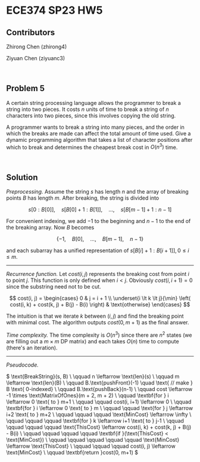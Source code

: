 # ECE374 SP23 HW5

## Contributors

Zhirong Chen (zhirong4)

Ziyuan Chen (ziyuanc3)

<br>

## Problem 5

A certain string processing language allows the programmer to break a string into two pieces. It costs $n$ units of time to break a string of $n$ characters into two pieces, since this involves copying the old string.

A programmer wants to break a string into many pieces, and the order in which the breaks are made can affect the total amount of time used. Give a dynamic programming algorithm that takes a list of character positions after
which to break and determines the cheapest break cost in $O(n^3)$ time.

<br>

## Solution

*Preprocessing.* Assume the string $s$ has length $n$ and the array of breaking points $B$ has length $m$. After breaking, the string is divided into

$$s[0 : B[0]], \quad s[B[0] + 1 : B[1]], \quad \ldots, \quad s[B[m-1] + 1 : n-1]$$

For convenient indexing, we add $-1$ to the beginning and $n-1$ to the end of the breaking array. Now $B$ becomes

$$\{-1, \quad B[0], \quad \ldots, \quad B[m - 1], \quad n-1\}$$

and each subarray has a unified representation of $s[B[i] + 1 : B[i + 1]], 0 \le i \le m$.

---

*Recurrence function.* Let $cost(i, j)$ represents the breaking cost from point $i$ to point $j$. This function is only defined when $i < j$. Obviously $cost(i, i+1) = 0$ since the substring need not to be cut.

$$ cost(i, j) = \begin{cases} 0 & j = i + 1 \\ \underset{i \lt k \lt j}{\min} \left( cost(i, k) + cost(k, j) + B(j) - B(i) \right) & \text{otherwise} \end{cases} $$

The intuition is that we iterate $k$ between $(i, j)$ and find the breaking point with minimal cost. The algorithm outputs $cost(0, m+1)$ as the final answer.

*Time complexity.* The time complexity is $O(n^3)$ since there are $n^2$ states (we are filling out a $m \times m$ DP matrix) and each takes $O(n)$ time to compute (there's an iteration).

---

*Pseudocode.*

$
\text{BreakString}(s, B) \\
\qquad n \leftarrow \text{len}(s) \\
\qquad m \leftarrow \text{len}(B) \\
\qquad B.\text{pushFront}(-1) \quad \text{ // make } B \text{ 0-indexed} \\
\qquad B.\text{pushBack}(n-1) \\
\qquad cost \leftarrow -1 \times \text{MatrixOfOnes}(m + 2, m + 2) \\
\qquad \textbf{for } i \leftarrow 0 \text{ to } m+1 \\
\qquad \qquad cost(i, i+1) \leftarrow 0 \\
\qquad \textbf{for } i \leftarrow 0 \text{ to } m \\
\qquad \qquad \text{for } j \leftarrow i+2 \text{ to } m+2 \\
\qquad \qquad \qquad \text{MinCost} \leftarrow \infty \\
\qquad \qquad \qquad \textbf{for } k \leftarrow i+1 \text{ to } j-1 \\
\qquad \qquad \qquad \qquad \text{ThisCost} \leftarrow cost(i, k) + cost(k, j) + B(j) - B(i) \\
\qquad \qquad \qquad \qquad \textbf{if }(\text{ThisCost} < \text{MinCost}) \\
\qquad \qquad \qquad \qquad \qquad \text{MinCost} \leftarrow \text{ThisCost} \\
\qquad \qquad \qquad cost(i, j) \leftarrow \text{MinCost} \\
\qquad \textbf{return }cost(0, m+1)
$

